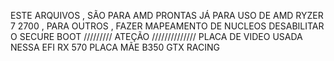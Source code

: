 ESTE ARQUIVOS , SÃO PARA AMD PRONTAS JÁ PARA USO DE AMD RYZER 7 2700  ,
PARA OUTROS , FAZER MAPEAMENTO DE NUCLEOS
DESABILITAR O SECURE BOOT 
///////// ATEÇÃO //////////////
PLACA DE VIDEO USADA NESSA EFI
 RX 570 
 PLACA MÃE  B350 GTX
 RACING

